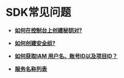# SDK常见问题<a name="sdk_05_0000"></a>

-   **[如何在控制台上创建秘钥对?](如何在控制台上创建秘钥对.md)**  

-   **[如何创建安全组?](如何创建安全组.md)**  

-   **[如何获取IAM 用户名、账号ID以及项目ID？](如何获取IAM-用户名-账号ID以及项目ID.md)**  

-   **[服务名称列表](服务名称列表.md)**  


